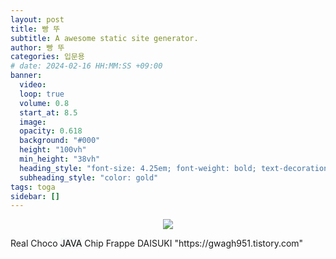 ```yaml
---
layout: post
title: 빵 뚜
subtitle: A awesome static site generator.
author: 빵 뚜
categories: 입문용
# date: 2024-02-16 HH:MM:SS +09:00
banner:
  video: 
  loop: true
  volume: 0.8
  start_at: 8.5
  image: 
  opacity: 0.618
  background: "#000"
  height: "100vh"
  min_height: "38vh"
  heading_style: "font-size: 4.25em; font-weight: bold; text-decoration: underline"
  subheading_style: "color: gold"
tags: toga
sidebar: []
---
```


<!-- ![toga](https://github.com/ppangddu/ppangddu.github.io/assets/157614269/c329157d-65a6-438c-a83f-4922ec030b20) -->

<p align="center">
  <img src="https://github.com/ppangddu/ppangddu.github.io/assets/157614269/0ed631e9-fa29-41bb-b722-f4973a359cfb">
</p>
Real Choco <mark style='background-color: #f6f8fa'>JAVA</mark> Chip Frappe DAISUKI
"https://gwagh951.tistory.com"

